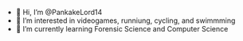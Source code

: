 - 👋 Hi, I’m @PankakeLord14
- 👀 I’m interested in videogames, runniung, cycling, and swimmming
- 🌱 I’m currently learning Forensic Science and Computer Science


<!---
PankakeLord14/PankakeLord14 is a ✨ special ✨ repository because its `README.md` (this file) appears on your GitHub profile.
You can click the Preview link to take a look at your changes.
--->
